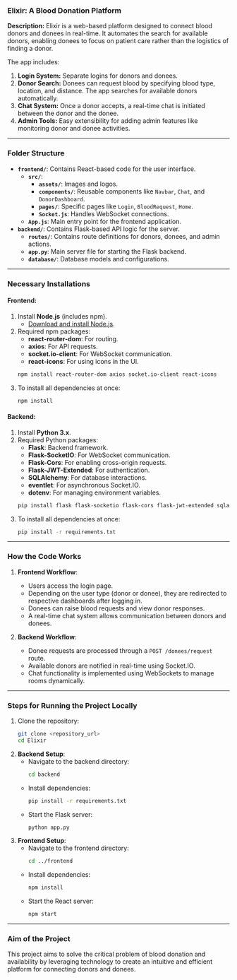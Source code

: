 ### Elixir: A Blood Donation Platform

**Description:**
Elixir is a web-based platform designed to connect blood donors and donees in real-time. It automates the search for available donors, enabling donees to focus on patient care rather than the logistics of finding a donor.

The app includes:
1. **Login System:** Separate logins for donors and donees.
2. **Donor Search:** Donees can request blood by specifying blood type, location, and distance. The app searches for available donors automatically.
3. **Chat System:** Once a donor accepts, a real-time chat is initiated between the donor and the donee.
4. **Admin Tools:** Easy extensibility for adding admin features like monitoring donor and donee activities.

---

### **Folder Structure**
- **`frontend/`**: Contains React-based code for the user interface.
  - **`src/`**:
    - **`assets/`**: Images and logos.
    - **`components/`**: Reusable components like `Navbar`, `Chat`, and `DonorDashboard`.
    - **`pages/`**: Specific pages like `Login`, `BloodRequest`, `Home`.
    - **`Socket.js`**: Handles WebSocket connections.
  - **`App.js`**: Main entry point for the frontend application.
- **`backend/`**: Contains Flask-based API logic for the server.
  - **`routes/`**: Contains route definitions for donors, donees, and admin actions.
  - **`app.py`**: Main server file for starting the Flask backend.
  - **`database/`**: Database models and configurations.

---

### **Necessary Installations**
#### **Frontend:**
1. Install **Node.js** (includes npm).
   - [Download and install Node.js](https://nodejs.org/).
2. Required npm packages:
   - **react-router-dom**: For routing.
   - **axios**: For API requests.
   - **socket.io-client**: For WebSocket communication.
   - **react-icons**: For using icons in the UI.
   ```bash
   npm install react-router-dom axios socket.io-client react-icons
   ```
3. To install all dependencies at once:
   ```bash
   npm install
   ```

#### **Backend:**
1. Install **Python 3.x**.
2. Required Python packages:
   - **Flask**: Backend framework.
   - **Flask-SocketIO**: For WebSocket communication.
   - **Flask-Cors**: For enabling cross-origin requests.
   - **Flask-JWT-Extended**: For authentication.
   - **SQLAlchemy**: For database interactions.
   - **eventlet**: For asynchronous Socket.IO.
   - **dotenv**: For managing environment variables.
   ```bash
   pip install flask flask-socketio flask-cors flask-jwt-extended sqlalchemy eventlet python-dotenv
   ```
3. To install all dependencies at once:
   ```bash
   pip install -r requirements.txt
   ```

---

### **How the Code Works**
1. **Frontend Workflow**:
   - Users access the login page.
   - Depending on the user type (donor or donee), they are redirected to respective dashboards after logging in.
   - Donees can raise blood requests and view donor responses.
   - A real-time chat system allows communication between donors and donees.

2. **Backend Workflow**:
   - Donee requests are processed through a `POST /donees/request` route.
   - Available donors are notified in real-time using Socket.IO.
   - Chat functionality is implemented using WebSockets to manage rooms dynamically.

---

### **Steps for Running the Project Locally**
1. Clone the repository:
   ```bash
   git clone <repository_url>
   cd Elixir
   ```
2. **Backend Setup**:
   - Navigate to the backend directory:
     ```bash
     cd backend
     ```
   - Install dependencies:
     ```bash
     pip install -r requirements.txt
     ```
   - Start the Flask server:
     ```bash
     python app.py
     ```
3. **Frontend Setup**:
   - Navigate to the frontend directory:
     ```bash
     cd ../frontend
     ```
   - Install dependencies:
     ```bash
     npm install
     ```
   - Start the React server:
     ```bash
     npm start
     ```
---

### **Aim of the Project**
This project aims to solve the critical problem of blood donation and availability by leveraging technology to create an intuitive and efficient platform for connecting donors and donees.
